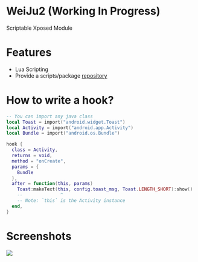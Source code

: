 # WeiJu2 (Working In Progress)

Scriptable Xposed Module


# Features

- Lua Scripting
- Provide a scripts/package [repository](https://github.com/ikws4/WeiJu2-Scripts)

# How to write a hook?

```lua
-- You can import any java class
local Toast = import("android.widget.Toast")
local Activity = import("android.app.Activity")
local Bundle = import("android.os.Bundle")

hook {
  class = Activity,
  returns = void,
  method = "onCreate",
  params = {
    Bundle
  },
  after = function(this, params)
    Toast:makeText(this, config.toast_msg, Toast.LENGTH_SHORT):show()
    --              ^
    -- Note: `this` is the Activity instance
  end,
}
```

# Screenshots

<img src="https://user-images.githubusercontent.com/47056144/183251553-9dce66f7-953c-45b9-b741-0ae8e0b567af.png" />

